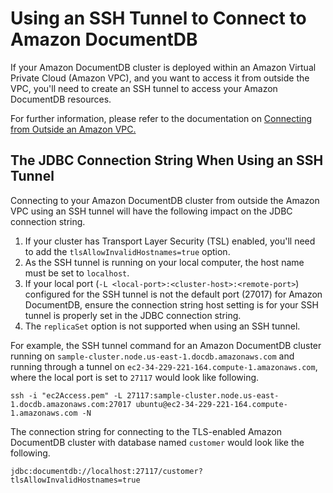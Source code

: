 # Using an SSH Tunnel to Connect to Amazon DocumentDB

If your Amazon DocumentDB cluster is deployed within an Amazon Virtual Private Cloud (Amazon VPC),
and you want to access it from outside the VPC, you'll need to create an SSH tunnel to access your
Amazon DocumentDB resources.

For further information, please refer to the documentation on
[Connecting from Outside an Amazon VPC.](https://docs.aws.amazon.com/documentdb/latest/developerguide/connect-from-outside-a-vpc.html)

## The JDBC Connection String When Using an SSH Tunnel

Connecting to your Amazon DocumentDB cluster from outside the Amazon VPC using an SSH tunnel will
have the following impact on the JDBC connection string.

1. If your cluster has Transport Layer Security (TSL) enabled, you'll need to add the
   `tlsAllowInvalidHostnames=true` option.
1. As the SSH tunnel is running on your local computer, the host name must be set to `localhost`.
1. If your local port (`-L <local-port>:<cluster-host>:<remote-port>`) configured for the SSH tunnel
   is not the default port (27017) for Amazon DocumentDB, ensure the connection string host setting
   is for your SSH tunnel is properly set in the JDBC connection string.
1. The `replicaSet` option is not supported when using an SSH tunnel.

For example, the SSH tunnel command for an Amazon DocumentDB cluster running on
`sample-cluster.node.us-east-1.docdb.amazonaws.com` and running through a tunnel on
`ec2-34-229-221-164.compute-1.amazonaws.com`, where the local port is set to `27117`
would look like following.

```
ssh -i "ec2Access.pem" -L 27117:sample-cluster.node.us-east-1.docdb.amazonaws.com:27017 ubuntu@ec2-34-229-221-164.compute-1.amazonaws.com -N 
```

The connection string for connecting to the TLS-enabled Amazon DocumentDB cluster with database
named `customer` would look like the following.

```
jdbc:documentdb://localhost:27117/customer?tlsAllowInvalidHostnames=true
```
